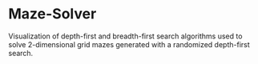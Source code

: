 # Maze-Solver
Visualization of depth-first and breadth-first search algorithms used to solve 2-dimensional grid mazes generated with a randomized depth-first search.
